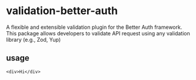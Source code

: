 # validation-better-auth
A flexible and extensible validation plugin for the Better Auth framework. This package allows developers to validate API request using any validation library (e.g., Zod, Yup)

## usage
```<div>Hi</div>```